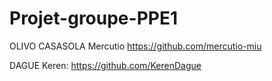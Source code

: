 # Projet-groupe-PPE1

OLIVO CASASOLA Mercutio
https://github.com/mercutio-miu

DAGUE Keren: https://github.com/KerenDague
